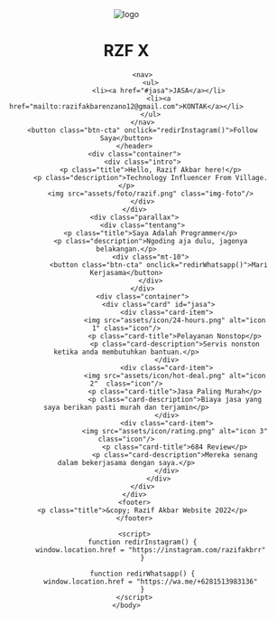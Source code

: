 <html>
	<head>
		<meta charset="utf-8" />
		<link rel="icon" href="%PUBLIC_URL%/favicon.ico" />
		<meta name="viewport" content="width=device-width, initial-scale=1" />
		<title>WEB PERTAMA</title>
		<link rel="stylesheet" href="style.css"/>
	</head>
	<body>
		<header>
			<div class="logo">
				<img src="assets/icon/partner.png" alt="logo" class="logo-img" />
				<h1 class="logo-title">RZF X</h1>
			</div>
			
			<nav>
				<ul>
					<li><a href="#jasa">JASA</a></li>
					<li><a href="mailto:razifakbarenzano12@gmail.com">KONTAK</a></li>
				</ul>
			</nav>
			<button class="btn-cta" onclick="redirInstagram()">Follow Saya</button>
		</header>
		<div class="container">
			<div class="intro">
				<p class="title">Hello, Razif Akbar here!</p>
				<p class="description">Technology Influencer From Village.</p>
				<img src="assets/foto/razif.png" class="img-foto"/>
			</div>
		</div>
		<div class="parallax">
			<div class="tentang">
				<p class="title">Saya Adalah Programmer</p>
				<p class="description">Ngoding aja dulu, jagonya belakangan.</p>
				<div class="mt-10">
					<button class="btn-cta" onclick="redirWhatsapp()">Mari Kerjasama</button>
				</div>
			</div>
			<div class="container">
					<div class="card" id="jasa">
						<div class="card-item">
							<img src="assets/icon/24-hours.png" alt="icon 1" class="icon"/>
							<p class="card-title">Pelayanan Nonstop</p>
							<p class="card-description">Servis nonston ketika anda membutuhkan bantuan.</p>
						</div>
						<div class="card-item">
							<img src="assets/icon/hot-deal.png" alt="icon 2"  class="icon"/>
							<p class="card-title">Jasa Paling Murah</p>
							<p class="card-description">Biaya jasa yang saya berikan pasti murah dan terjamin</p>
						</div>
						<div class="card-item">
							<img src="assets/icon/rating.png" alt="icon 3"  class="icon"/>
							<p class="card-title">684 Review</p>
							<p class="card-description">Mereka senang dalam bekerjasama dengan saya.</p>
						</div>
					</div>
			</div>
		</div>
		<footer>
			<p class="title">&copy; Razif Akbar Website 2022</p>
		</footer>
		
		<script>
			function redirInstagram() {
				window.location.href = "https://instagram.com/razifakbrr"
			}
			
			function redirWhatsapp() {
				window.location.href = "https://wa.me/+6281513983136"
			}
		</script>
	</body>
</html>
